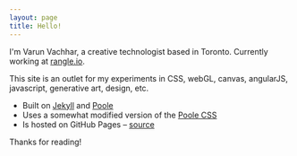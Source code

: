 ```yaml
---
layout: page
title: Hello!
---
```



<p class="lead">I'm Varun Vachhar, a creative technologist based in Toronto. Currently working at <a href="http://rangle.io/">rangle.io</a>.</p>

This site is an outlet for my experiments in CSS, webGL, canvas, angularJS, javascript, generative art, design, etc.

- Built on [Jekyll](http://jekyllrb.com) and [Poole](http://getpoole.com/)
- Uses a somewhat modified version of the [Poole CSS](https://github.com/poole/poole/blob/master/public/css/poole.css)
- Is hosted on GitHub Pages – [source](https://github.com/winkerVSbecks/le-blog)

Thanks for reading!
